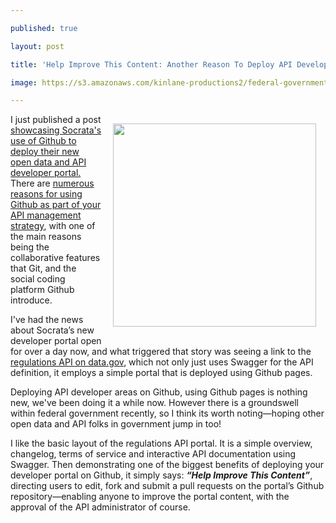 ---
published: true
layout: post
title: 'Help Improve This Content: Another Reason To Deploy API Developer Area on Github'
image: https://s3.amazonaws.com/kinlane-productions2/federal-government/regulations/regulations-gov-swagger-docs.png
---

<p><a href="https://api.data.gov/docs/regulations/#!/regulations.json/"><img style="padding: 15px;" src="https://s3.amazonaws.com/kinlane-productions2/federal-government/regulations/regulations-gov-swagger-docs.png" alt="" width="325" align="right" /></a>
<p>I just published a post <a href="http://apievangelist.com/2014/04/10/developer-portals-on-github-example-from-socrata/">showcasing Socrata's use of Github to deploy their new open data and API developer portal.</a> There are <a href="http://apievangelist.com/2013/06/08/api-management-using-github/">numerous reasons for using Github as part of your API management strategy</a>, with one of the main reasons being the collaborative features that Git, and the social coding platform Github introduce.
<p>I've had the news about Socrata&rsquo;s new developer portal open for over a day now, and what triggered that story was seeing a link to the <a href="https://api.data.gov/docs/regulations/#!/regulations.json/">regulations API on data.gov</a>, which not only just uses Swagger for the API definition, it employs a simple portal that is deployed using Github pages.
<p>Deploying API developer areas on Github, using Github pages is nothing new, we've been doing it a while now. However there is a groundswell within federal government recently, so I think its worth noting&mdash;hoping other open data and API folks in government jump in too!
<p>I like the basic layout of the regulations API portal. It is a simple overview, changelog, terms of service and interactive API documentation using Swagger. Then demonstrating one of the biggest benefits of deploying your developer portal on Github, it simply says: <strong><em>&ldquo;Help Improve This Content&rdquo;</em></strong>, directing users to edit, fork and submit a pull requests on the portal&rsquo;s Github repository&mdash;enabling anyone to improve the portal content, with the approval of the API administrator of course.

